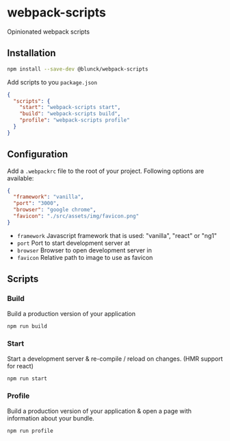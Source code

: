 # webpack-scripts
Opinionated webpack scripts

## Installation

```bash
npm install --save-dev @blunck/webpack-scripts
```

Add scripts to you `package.json`
```json
{
  "scripts": {
    "start": "webpack-scripts start",
    "build": "webpack-scripts build",
    "profile": "webpack-scripts profile"
  }
}
```

## Configuration
Add a `.webpackrc` file to the root of your project. Following options are available:
```json
{
  "framework": "vanilla",
  "port": "3000",
  "browser": "google chrome",
  "favicon": "./src/assets/img/favicon.png"
}
```

- `framework` Javascript framework that is used: "vanilla", "react" or "ng1"
- `port` Port to start development server at
- `browser` Browser to open development server in
- `favicon` Relative path to image to use as favicon

## Scripts

### Build
Build a production version of your application
```bash
npm run build
```

### Start
Start a development server & re-compile / reload on changes. (HMR support for react)
```bash
npm run start
```

### Profile
Build a production version of your application & open a page
with information about your bundle.
```bash
npm run profile
```
